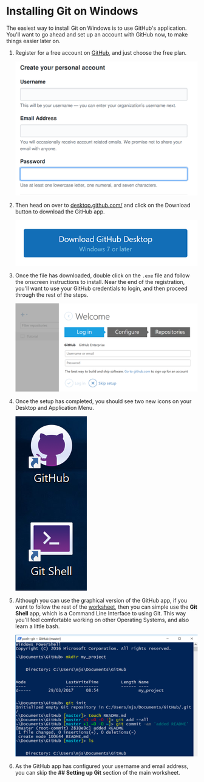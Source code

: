 # Installing Git on Windows

The easiest way to install Git on Windows is to use GitHub's application. You'll want to go ahead and set up an account with GitHub now, to make things easier later on.

1. Register for a free account on [GitHub](https://github.com/join?source=header-home), and just choose the free plan.

	![](images/gh-reg.png)

1. Then head on over to [desktop.github.com/](https://desktop.github.com/) and click on the Download button to download the GitHub app.

	![github](images/download-git.png)
	
1. Once the file has downloaded, double click on the `.exe` file and follow the onscreen instructions to install. Near the end of the registration, you'll want to use your GitHub credentials to login, and then proceed through the rest of the steps.

	![authenticate](images/login-github.png)
	
1. Once the setup has completed, you should see two new icons on your Desktop and Application Menu.

	![icons](images/git-icons.png)
	
1. Although you can use the graphical version of the GitHub app, if you want to follow the rest of the [worksheet](worksheet.md), then you can simple use the **Git Shell** app, which is a Command Line Interface to using Git. This way you'll feel comfortable working on other Operating Systems, and also learn a little bash.

	![github-shell](images/github-shell.png)
	
1. As the GitHub app has configured your username and email address, you can skip the **## Setting up Git** section of the main worksheet.
